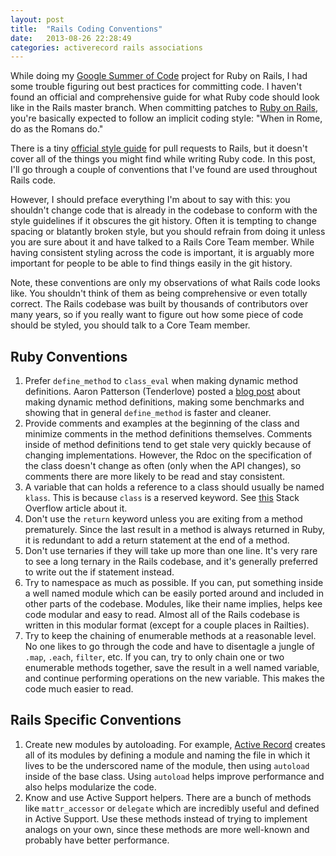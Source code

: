 ```yaml
---
layout: post
title:  "Rails Coding Conventions"
date:   2013-08-26 22:28:49
categories: activerecord rails associations
---
```


While doing my [Google Summer of Code][gsoc] project for Ruby on Rails, I had some trouble figuring out best practices for committing code. I haven't found an official and comprehensive guide for what Ruby code should look like in the Rails master branch. When committing patches to [Ruby on Rails][railsgithub], you're basically expected to follow an implicit coding style: "When in Rome, do as the Romans do."

There is a tiny [official style guide][styleguide] for pull requests to Rails, but it doesn't cover all of the things you might find while writing Ruby code. In this post, I'll go through a couple of conventions that I've found are used throughout Rails code.

However, I should preface everything I'm about to say with this: you shouldn't change code that is already in the codebase to conform with the style guidelines if it obscures the git history. Often it is tempting to change spacing or blatantly broken style, but you should refrain from doing it unless you are sure about it and have talked to a Rails Core Team member. While having consistent styling across the code is important, it is arguably more important for people to be able to find things easily in the git history.

Note, these conventions are only my observations of what Rails code looks like. You shouldn't think of them as being comprehensive or even totally correct. The Rails codebase was built by thousands of contributors over many years, so if you really want to figure out how some piece of code should be styled, you should talk to a Core Team member.

## Ruby Conventions

1. Prefer `define_method` to `class_eval` when making dynamic method definitions. Aaron Patterson (Tenderlove) posted a [blog post][tenderlovemethoddef] about making dynamic method definitions, making some benchmarks and showing that in general `define_method` is faster and cleaner.
2. Provide comments and examples at the beginning of the class and minimize comments in the method definitions themselves. Comments inside of method definitions tend to get stale very quickly because of changing implementations. However, the Rdoc on the specification of the class doesn't change as often (only when the API changes), so comments there are more likely to be read and stay consistent.
3. A variable that can holds a reference to a class should usually be named `klass`. This is because `class` is a reserved keyword. See [this][klassdefinition] Stack Overflow article about it.
4. Don't use the `return` keyword unless you are exiting from a method prematurely. Since the last result in a method is always returned in Ruby, it is redundant to add a return statement at the end of a method.
5. Don't use ternaries if they will take up more than one line. It's very rare to see a long ternary in the Rails codebase, and it's generally preferred to write out the if statement instead.
6. Try to namespace as much as possible. If you can, put something inside a well named module which can be easily ported around and included in other parts of the codebase. Modules, like their name implies, helps kee code modular and easy to read. Almost all of the Rails codebase is written in this modular format (except for a couple places in Railties).
7. Try to keep the chaining of enumerable methods at a reasonable level. No one likes to go through the code and have to disentagle a jungle of `.map`, `.each`, `filter`, etc. If you can, try to only chain one or two enumerable methods together, save the result in a well named variable, and continue performing operations on the new variable. This makes the code much easier to read.

## Rails Specific Conventions

1. Create new modules by autoloading. For example, [Active Record][activerecorddef] creates all of its modules by defining a module and naming the file in which it lives to be the underscored name of the module, then using `autoload` inside of the base class. Using `autoload` helps improve performance and also helps modularize the code.
2. Know and use Active Support helpers. There are a bunch of methods like `mattr_accessor` or `delegate` which are incredibly useful and defined in Active Support. Use these methods instead of trying to implement analogs on your own, since these methods are more well-known and probably have better performance.


[railsgithub]: https://github.com/rails/rails
[styleguide]: http://edgeguides.rubyonrails.org/contributing_to_ruby_on_rails.html#follow-the-coding-conventions
[tenderlovemethoddef]: http://tenderlovemaking.com/2013/03/03/dynamic_method_definitions.html
[activerecorddef]: https://github.com/rails/rails/blob/master/activerecord/lib/active_record.rb
[klassdefinition]: http://stackoverflow.com/questions/4299289/what-is-the-difference-between-class-and-klass-in-ruby
[gsoc]: http://www.google-melange.com/gsoc/homepage/google/gsoc2013
